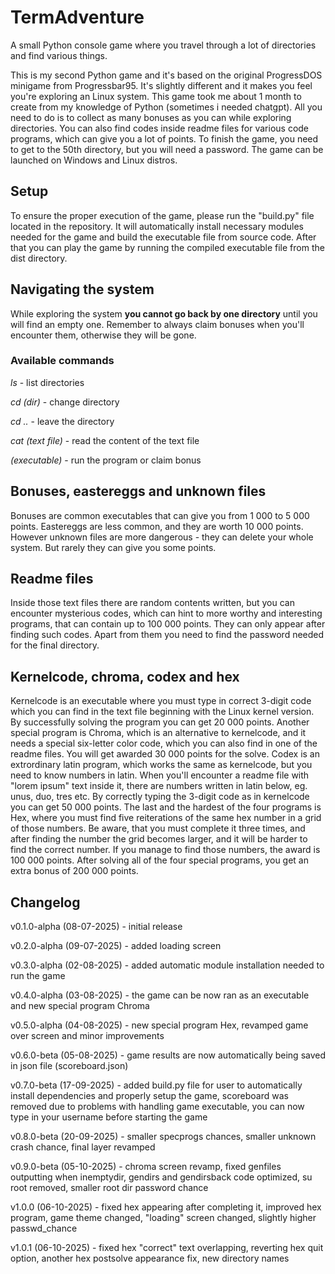 # TermAdventure
A small Python console game where you travel through a lot of directories and find various things.

This is my second Python game and it's based on the original ProgressDOS minigame from Progressbar95. It's slightly different and it makes you feel you're exploring an Linux system. This game took me about 1 month to create from my knowledge of Python (sometimes i needed chatgpt). All you need to do is to collect as many bonuses as you can while exploring directories. You can also find codes inside readme files for various code programs, which can give you a lot of points. To finish the game, you need to get to the 50th directory, but you will need a password. The game can be launched on Windows and Linux distros.
## Setup
To ensure the proper execution of the game, please run the "build.py" file located in the repository. It will automatically install necessary modules needed for the game and build the executable file from source code. After that you can play the game by running the compiled executable file from the dist directory.
## Navigating the system
While exploring the system **you cannot go back by one directory** until you will find an empty one. Remember to always claim bonuses when you'll encounter them, otherwise they will be gone.
### Available commands
_ls_ - list directories

_cd (dir)_ - change directory

_cd .._ - leave the directory

_cat (text file)_ - read the content of the text file

_(executable)_ - run the program or claim bonus
## Bonuses, eastereggs and unknown files
Bonuses are common executables that can give you from 1 000 to 5 000 points. Eastereggs are less common, and they are worth 10 000 points. However unknown files are more dangerous - they can delete your whole system. But rarely they can give you some points.
## Readme files
Inside those text files there are random contents written, but you can encounter mysterious codes, which can hint to more worthy and interesting programs, that can contain up to 100 000 points. They can only appear after finding such codes. Apart from them you need to find the password needed for the final directory.
## Kernelcode, chroma, codex and hex
Kernelcode is an executable where you must type in correct 3-digit code which you can find in the text file beginning with the Linux kernel version. By successfully solving the program you can get 20 000 points. Another special program is Chroma, which is an alternative to kernelcode, and it needs a special six-letter color code, which you can also find in one of the readme files. You will get awarded 30 000 points for the solve. Codex is an extrordinary latin program, which works the same as kernelcode, but you need to know numbers in latin. When you'll encounter a readme file with "lorem ipsum" text inside it, there are numbers written in latin below, eg. unus, duo, tres etc. By correctly typing the 3-digit code as in kernelcode you can get 50 000 points. The last and the hardest of the four programs is Hex, where you must find five reiterations of the same hex number in a grid of those numbers. Be aware, that you must complete it three times, and after finding the number the grid becomes larger, and it will be harder to find the correct number. If you manage to find those numbers, the award is 100 000 points. After solving all of the four special programs, you get an extra bonus of 200 000 points.
## Changelog
v0.1.0-alpha (08-07-2025) - initial release

v0.2.0-alpha (09-07-2025) - added loading screen

v0.3.0-alpha (02-08-2025) - added automatic module installation needed to run the game

v0.4.0-alpha (03-08-2025) - the game can be now ran as an executable and new special program Chroma

v0.5.0-alpha (04-08-2025) - new special program Hex, revamped game over screen and minor improvements

v0.6.0-beta (05-08-2025) - game results are now automatically being saved in json file (scoreboard.json)

v0.7.0-beta (17-09-2025) - added build.py file for user to automatically install dependencies and properly setup the game, scoreboard was removed due to problems with handling game executable, you can now type in your username before starting the game

v0.8.0-beta (20-09-2025) - smaller specprogs chances, smaller unknown crash chance, final layer revamped

v0.9.0-beta (05-10-2025) - chroma screen revamp, fixed genfiles outputting when inemptydir, gendirs and gendirsback code optimized, su root removed, smaller root dir password chance

v1.0.0 (06-10-2025) - fixed hex appearing after completing it, improved hex program, game theme changed, "loading" screen changed, slightly higher passwd_chance

v1.0.1 (06-10-2025) - fixed hex "correct" text overlapping, reverting hex quit option, another hex postsolve appearance fix, new directory names